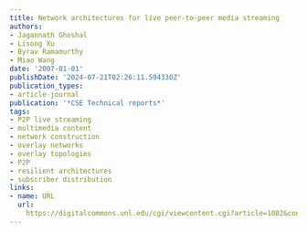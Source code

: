 ```yaml
---
title: Network architectures for live peer-to-peer media streaming
authors:
- Jagannath Ghoshal
- Lisong Xu
- Byrav Ramamurthy
- Miao Wang
date: '2007-01-01'
publishDate: '2024-07-21T02:26:11.594330Z'
publication_types:
- article-journal
publication: '*CSE Technical reports*'
tags:
- P2P live streaming
- multimedia content
- network construction
- overlay networks
- overlay topologies
- P2P
- resilient architectures
- subscriber distribution
links:
- name: URL
  url: 
    https://digitalcommons.unl.edu/cgi/viewcontent.cgi?article=1082&context=csetechreports
---
```

